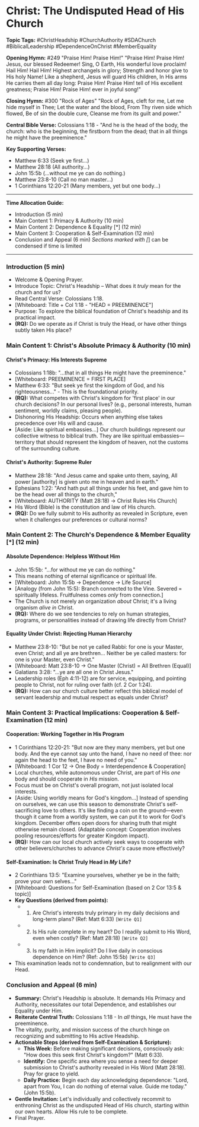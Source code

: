 # Christ: The Undisputed Head of His Church

**Topic Tags:** #ChristHeadship #ChurchAuthority #SDAChurch #BiblicalLeadership
#DependenceOnChrist #MemberEquality

**Opening Hymn:** #249 "Praise Him! Praise Him!" "Praise Him! Praise Him! Jesus,
our blessed Redeemer! Sing, O Earth, His wonderful love proclaim! Hail Him! Hail
Him! Highest archangels in glory; Strength and honor give to His holy Name! Like
a shepherd, Jesus will guard His children, In His arms He carries them all day
long: Praise Him! Praise Him! tell of His excellent greatness; Praise Him!
Praise Him! ever in joyful song!"

**Closing Hymn:** #300 "Rock of Ages" "Rock of Ages, cleft for me, Let me hide
myself in Thee; Let the water and the blood, From Thy riven side which flowed,
Be of sin the double cure, Cleanse me from its guilt and power."

**Central Bible Verse:** Colossians 1:18 - "And he is the head of the body, the
church: who is the beginning, the firstborn from the dead; that in all things he
might have the preeminence."

**Key Supporting Verses:**

- Matthew 6:33 (Seek ye first...)
- Matthew 28:18 (All authority...)
- John 15:5b (...without me ye can do nothing.)
- Matthew 23:8-10 (Call no man master...)
- 1 Corinthians 12:20-21 (Many members, yet but one body...)

---

**Time Allocation Guide:**

- Introduction (5 min)
- Main Content 1: Primacy & Authority (10 min)
- Main Content 2: Dependence & Equality [*] (12 min)
- Main Content 3: Cooperation & Self-Examination (12 min)
- Conclusion and Appeal (6 min) _Sections marked with [_] can be condensed if
  time is limited

---

### Introduction (5 min)

- Welcome & Opening Prayer.
- Introduce Topic: Christ's Headship – What does it _truly_ mean for the church
  and for us?
- Read Central Verse: Colossians 1:18.
- [Whiteboard: Title + Col 1:18 - "HEAD = PREEMINENCE"]
- Purpose: To explore the biblical foundation of Christ's headship and its
  practical impact.
- **(RQ):** Do we operate as if Christ is truly the Head, or have other things
  subtly taken His place?

### Main Content 1: Christ's Absolute Primacy & Authority (10 min)

#### Christ's Primacy: His Interests Supreme

- Colossians 1:18b: "...that in all things He might have the preeminence."
- [Whiteboard: PREEMINENCE = FIRST PLACE]
- Matthew 6:33: "But seek ye first the kingdom of God, and his
  righteousness..." - This is the foundational priority.
- **(RQ):** What competes with Christ's kingdom for 'first place' in our church
  decisions? In our personal lives? (e.g., personal interests, human sentiment,
  worldly claims, pleasing people).
- Dishonoring His Headship: Occurs when anything else takes precedence over His
  will and cause.
- [Aside: Like spiritual embassies...] Our church buildings represent our
  collective witness to biblical truth. They are like spiritual
  embassies—territory that should represent the kingdom of heaven, not the
  customs of the surrounding culture.

#### Christ's Authority: Supreme Ruler

- Matthew 28:18: "And Jesus came and spake unto them, saying, All power
  [authority] is given unto me in heaven and in earth."
- Ephesians 1:22: "And hath put all things under his feet, and gave him to be
  the head over all things to the church,"
- [Whiteboard: AUTHORITY (Matt 28:18) -> Christ Rules His Church]
- His Word (Bible) is the constitution and law of His church.
- **(RQ):** Do we fully submit to His authority as revealed in Scripture, even
  when it challenges our preferences or cultural norms?

### Main Content 2: The Church's Dependence & Member Equality [*] (12 min)

#### Absolute Dependence: Helpless Without Him

- John 15:5b: "...for without me ye can do nothing."
- This means nothing of eternal significance or spiritual life.
- [Whiteboard: John 15:5b -> Dependence -> Life Source]
- [Analogy (from John 15:5): Branch connected to the Vine. Severed = spiritually
  lifeless. Fruitfulness comes *only* from connection.]
- The Church is not merely an organization _about_ Christ; it's a living
  organism _alive in_ Christ.
- **(RQ):** Where do we see tendencies to rely on human strategies, programs, or
  personalities instead of drawing life directly from Christ?

#### Equality Under Christ: Rejecting Human Hierarchy

- Matthew 23:8-10: "But be not ye called Rabbi: for one is your Master, even
  Christ; and all ye are brethren... Neither be ye called masters: for one is
  your Master, even Christ."
- [Whiteboard: Matt 23:8-10 -> One Master (Christ) = All Brethren (Equal)]
- Galatians 3:28: "...ye are all one in Christ Jesus."
- Leadership roles (Eph 4:11-12) are for service, equipping, and pointing people
  to Christ, not for ruling over faith (cf. 2 Cor 1:24).
- **(RQ):** How can our church culture better reflect this biblical model of
  servant leadership and mutual respect as equals under Christ?

### Main Content 3: Practical Implications: Cooperation & Self-Examination (12 min)

#### Cooperation: Working Together in His Program

- 1 Corinthians 12:20-21: "But now are they many members, yet but one body. And
  the eye cannot say unto the hand, I have no need of thee: nor again the head
  to the feet, I have no need of you."
- [Whiteboard: 1 Cor 12 -> One Body = Interdependence & Cooperation]
- Local churches, while autonomous under Christ, are part of His _one_ body and
  should cooperate in _His_ mission.
- Focus must be on Christ's overall program, not just isolated local interests.
- [Aside: Using worldly means for God's kingdom...] Instead of spending on
  ourselves, we can use this season to demonstrate Christ's self-sacrificing
  love to others. It's like finding a coin on the ground—even though it came
  from a worldly system, we can put it to work for God's kingdom. December
  offers open doors for sharing truth that might otherwise remain closed.
  (Adaptable concept: Cooperation involves pooling resources/efforts for greater
  Kingdom impact).
- **(RQ):** How can our local church actively seek ways to cooperate with other
  believers/churches to advance _Christ's_ cause more effectively?

#### Self-Examination: Is Christ Truly Head in _My_ Life?

- 2 Corinthians 13:5: "Examine yourselves, whether ye be in the faith; prove
  your own selves..."
- [Whiteboard: Questions for Self-Examination (based on 2 Cor 13:5 & topic)]
- **Key Questions (derived from points):**
  - 1. Are Christ's interests truly primary in my daily decisions and long-term
       plans? (Ref: Matt 6:33) `[Write Q1]`
  - 2. Is His rule complete in my heart? Do I readily submit to His Word, even
       when costly? (Ref: Matt 28:18) `[Write Q2]`
  - 3. Is my faith in Him implicit? Do I live daily in conscious dependence on
       Him? (Ref: John 15:5b) `[Write Q3]`
- This examination leads not to condemnation, but to realignment with our Head.

### Conclusion and Appeal (6 min)

- **Summary:** Christ's Headship is absolute. It demands His Primacy and
  Authority, necessitates our total Dependence, and establishes our Equality
  under Him.
- **Reiterate Central Truth:** Colossians 1:18 - In _all_ things, He must have
  the preeminence.
- The vitality, purity, and mission success of the church hinge on recognizing
  and submitting to His active Headship.
- **Actionable Steps (derived from Self-Examination & Scripture):**
  - **This Week:** Before making significant decisions, consciously ask: "How
    does this seek first Christ's kingdom?" (Matt 6:33).
  - **Identify:** One specific area where you sense a need for deeper submission
    to Christ's authority revealed in His Word (Matt 28:18). Pray for grace to
    yield.
  - **Daily Practice:** Begin each day acknowledging dependence: "Lord, apart
    from You, I can do nothing of eternal value. Guide me today." (John 15:5b).
- **Gentle Invitation:** Let's individually and collectively recommit to
  enthroning Christ as the undisputed Head of His church, starting within our
  own hearts. Allow His rule to be complete.
- Final Prayer.
